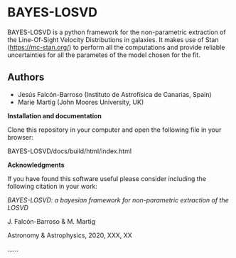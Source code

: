 # BAYES-LOSVD

BAYES-LOSVD is a python framework for the non-parametric extraction of the Line-Of-Sight Velocity Distributions in galaxies. It makes use of Stan (https://mc-stan.org/) to perform all the computations and provide reliable uncertainties for all the parametes of the model chosen for the fit.

## Authors

- Jesús Falcón-Barroso (Instituto de Astrofísica de Canarias, Spain)
- Marie Martig (John Moores University, UK)

**Installation and documentation**

Clone this repository in your computer and open the following file in your browser:

BAYES-LOSVD/docs/build/html/index.html

**Acknowledgments**

If you have found this software useful please consider including the following citation in your work:

*BAYES-LOSVD: a bayesian framework for non-parametric extraction of the LOSVD*

J. Falcón-Barroso & M. Martig

Astronomy & Astrophysics, 2020, XXX, XX

<bibtex here>

......

